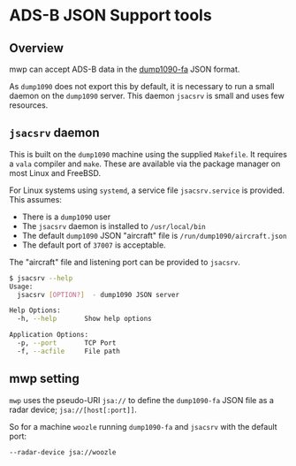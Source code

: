 # ADS-B JSON Support tools

## Overview

mwp can accept ADS-B data in the [dump1090-fa](https://github.com/flightaware/dump1090) JSON format.

As `dump1090` does not export this by default, it is necessary to run a small daemon on the `dump1090` server. This daemon `jsacsrv` is small and uses few resources.

## `jsacsrv` daemon

This is built on the `dump1090` machine using the supplied `Makefile`. It requires a `vala` compiler and `make`. These are available via the package manager on most Linux and FreeBSD.

For Linux systems using `systemd`, a service file `jsacsrv.service` is provided. This assumes:

* There is a `dump1090` user
* The `jsacsrv` daemon is installed to `/usr/local/bin`
* The default `dump1090` JSON "aircraft" file is `/run/dump1090/aircraft.json`
* The default port of `37007` is acceptable.

The "aircraft" file and listening port can be provided to `jsacsrv`.

``` bash
$ jsacsrv --help
Usage:
  jsacsrv [OPTION?]  - dump1090 JSON server

Help Options:
  -h, --help       Show help options

Application Options:
  -p, --port       TCP Port
  -f, --acfile     File path
```

## mwp setting

`mwp` uses the pseudo-URI `jsa://` to define the `dump1090-fa` JSON file as a radar device; `jsa://[host[:port]]`.

So for a machine `woozle` running `dump1090-fa` and `jsacsrv` with the default port:

``` bash
--radar-device jsa://woozle
```
